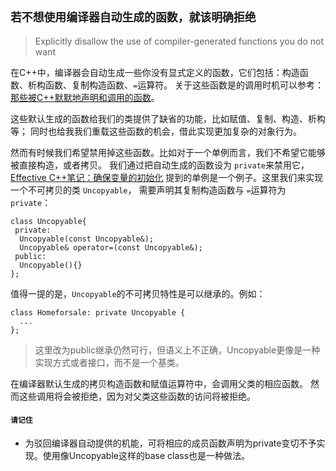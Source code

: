 ## `若不想使用编译器自动生成的函数，就该明确拒绝`

> Explicitly disallow the use of compiler-generated functions you  do not want

在C++中，编译器会自动生成一些你没有显式定义的函数，它们包括：构造函数、析构函数、复制构造函数、`=`运算符。 关于这些函数是的调用时机可以参考：[那些被C++默默地声明和调用的函数](05.md)。

这些默认生成的函数给我们的类提供了缺省的功能，比如赋值、复制、构造、析构等； 同时也给我我们重载这些函数的机会，借此实现更加复杂的对象行为。

然而有时候我们希望禁用掉这些函数。比如对于一个单例而言，我们不希望它能够被直接构造，或者拷贝。 我们通过把自动生成的函数设为 `private`来禁用它， [Effective C++笔记：确保变量的初始化](04.md) 提到的单例是一个例子。这里我们来实现一个不可拷贝的类 `Uncopyable`， 需要声明其复制构造函数与 `=`运算符为 `private`：

```
class Uncopyable{
 private:
  Uncopyable(const Uncopyable&);
  Uncopyable& operator=(const Uncopyable&);
 public:
  Uncopyable(){}
};
```

值得一提的是，`Uncopyable`的不可拷贝特性是可以继承的。例如：

```
class Homeforsale: private Uncopyable {
  ...
};
```

> 这里改为public继承仍然可行，但语义上不正确，Uncopyable更像是一种实现方式或者接口，而不是一个基类。

在编译器默认生成的拷贝构造函数和赋值运算符中，会调用父类的相应函数。 然而这些调用将会被拒绝，因为对父类这些函数的访问将被拒绝。

#### ``请记住``

- 为驳回编译器自动提供的机能，可将相应的成员函数声明为private变切不予实现。使用像Uncopyable这样的base class也是一种做法。
